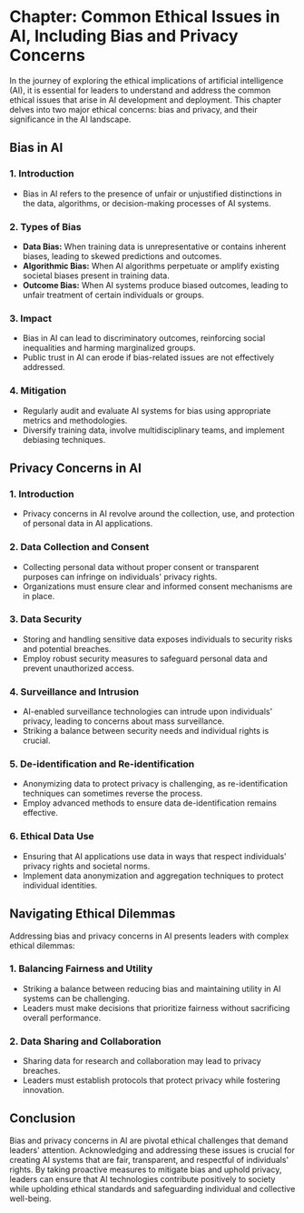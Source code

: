Chapter: Common Ethical Issues in AI, Including Bias and Privacy Concerns
=========================================================================

In the journey of exploring the ethical implications of artificial intelligence (AI), it is essential for leaders to understand and address the common ethical issues that arise in AI development and deployment. This chapter delves into two major ethical concerns: bias and privacy, and their significance in the AI landscape.

Bias in AI
----------

### 1. **Introduction**

* Bias in AI refers to the presence of unfair or unjustified distinctions in the data, algorithms, or decision-making processes of AI systems.

### 2. **Types of Bias**

* **Data Bias:** When training data is unrepresentative or contains inherent biases, leading to skewed predictions and outcomes.
* **Algorithmic Bias:** When AI algorithms perpetuate or amplify existing societal biases present in training data.
* **Outcome Bias:** When AI systems produce biased outcomes, leading to unfair treatment of certain individuals or groups.

### 3. **Impact**

* Bias in AI can lead to discriminatory outcomes, reinforcing social inequalities and harming marginalized groups.
* Public trust in AI can erode if bias-related issues are not effectively addressed.

### 4. **Mitigation**

* Regularly audit and evaluate AI systems for bias using appropriate metrics and methodologies.
* Diversify training data, involve multidisciplinary teams, and implement debiasing techniques.

Privacy Concerns in AI
----------------------

### 1. **Introduction**

* Privacy concerns in AI revolve around the collection, use, and protection of personal data in AI applications.

### 2. **Data Collection and Consent**

* Collecting personal data without proper consent or transparent purposes can infringe on individuals' privacy rights.
* Organizations must ensure clear and informed consent mechanisms are in place.

### 3. **Data Security**

* Storing and handling sensitive data exposes individuals to security risks and potential breaches.
* Employ robust security measures to safeguard personal data and prevent unauthorized access.

### 4. **Surveillance and Intrusion**

* AI-enabled surveillance technologies can intrude upon individuals' privacy, leading to concerns about mass surveillance.
* Striking a balance between security needs and individual rights is crucial.

### 5. **De-identification and Re-identification**

* Anonymizing data to protect privacy is challenging, as re-identification techniques can sometimes reverse the process.
* Employ advanced methods to ensure data de-identification remains effective.

### 6. **Ethical Data Use**

* Ensuring that AI applications use data in ways that respect individuals' privacy rights and societal norms.
* Implement data anonymization and aggregation techniques to protect individual identities.

Navigating Ethical Dilemmas
---------------------------

Addressing bias and privacy concerns in AI presents leaders with complex ethical dilemmas:

### 1. **Balancing Fairness and Utility**

* Striking a balance between reducing bias and maintaining utility in AI systems can be challenging.
* Leaders must make decisions that prioritize fairness without sacrificing overall performance.

### 2. **Data Sharing and Collaboration**

* Sharing data for research and collaboration may lead to privacy breaches.
* Leaders must establish protocols that protect privacy while fostering innovation.

Conclusion
----------

Bias and privacy concerns in AI are pivotal ethical challenges that demand leaders' attention. Acknowledging and addressing these issues is crucial for creating AI systems that are fair, transparent, and respectful of individuals' rights. By taking proactive measures to mitigate bias and uphold privacy, leaders can ensure that AI technologies contribute positively to society while upholding ethical standards and safeguarding individual and collective well-being.
